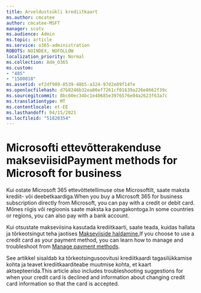 ```yaml
---
title: Arveldustsükli krediitkaart
ms.author: cmcatee
author: cmcatee-MSFT
manager: scotv
ms.audience: Admin
ms.topic: article
ms.service: o365-administration
ROBOTS: NOINDEX, NOFOLLOW
localization_priority: Normal
ms.collection: Adm_O365
ms.custom:
- "485"
- "1500018"
ms.assetid: ef2df989-8539-48b5-a324-97d2e09f14fe
ms.openlocfilehash: d7b8246b32ea86ef7261cf01639a226e8662f39c
ms.sourcegitcommit: 8bc60ec34bc1e40685e3976576e04a2623f63a7c
ms.translationtype: MT
ms.contentlocale: et-EE
ms.lasthandoff: 04/15/2021
ms.locfileid: "51820354"
---
```

# <a name="payment-methods-for-microsoft-for-business"></a><span data-ttu-id="da852-102">Microsofti ettevõtterakenduse makseviisid</span><span class="sxs-lookup"><span data-stu-id="da852-102">Payment methods for Microsoft for business</span></span>

<span data-ttu-id="da852-103">Kui ostate Microsoft 365 ettevõttetellimuse otse Microsoftilt, saate maksta krediit- või deebetkaardiga.</span><span class="sxs-lookup"><span data-stu-id="da852-103">When you buy a Microsoft 365 for business subscription directly from Microsoft, you can pay with a credit or debit card.</span></span> <span data-ttu-id="da852-104">Mõnes riigis või regioonis saate maksta ka pangakontoga.</span><span class="sxs-lookup"><span data-stu-id="da852-104">In some countries or regions, you can also pay with a bank account.</span></span>
  
<span data-ttu-id="da852-105">Kui otsustate makseviisina kasutada krediitkaarti, saate teada, kuidas hallata ja tõrkeotsingut teha jaotises [Makseviiside haldamine.](https://docs.microsoft.com/microsoft-365/commerce/billing-and-payments/manage-payment-methods)</span><span class="sxs-lookup"><span data-stu-id="da852-105">If you choose to use a credit card as your payment method, you can learn how to manage and troubleshoot from [Manage payment methods](https://docs.microsoft.com/microsoft-365/commerce/billing-and-payments/manage-payment-methods).</span></span>
  
<span data-ttu-id="da852-106">See artikkel sisaldab ka tõrkeotsingusoovitusi krediitkaardi tagasilükkamise kohta ja teavet krediitkaarditeabe muutmise kohta, et kaart aktsepteerida.</span><span class="sxs-lookup"><span data-stu-id="da852-106">This article also includes troubleshooting suggestions for when your credit card is declined and information about changing credit card information so that the card is accepted.</span></span>